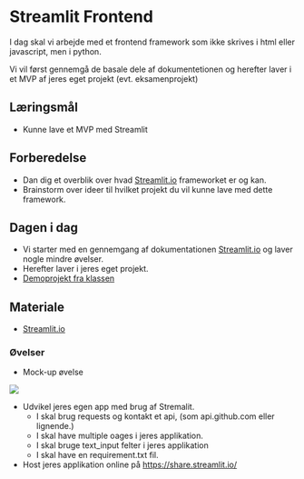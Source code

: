 # Streamlit Frontend
I dag skal vi arbejde med et frontend framework som ikke skrives i html eller javascript, men i python.    

Vi vil først gennemgå de basale dele af dokumentetionen og herefter laver i et MVP af jeres eget projekt (evt. eksamenprojekt) 

## Læringsmål
* Kunne lave et MVP med Streamlit

## Forberedelse 

* Dan dig et overblik over hvad [Streamlit.io](https://streamlit.io/) frameworket er og kan.
* Brainstorm over ideer til hvilket projekt du vil kunne lave med dette framework. 

## Dagen i dag
* Vi starter med en gennemgang af dokumentationen [Streamlit.io](https://streamlit.io/) og laver nogle mindre øvelser.
* Herefter laver i jeres eget projekt.
* [Demoprojekt fra klassen](https://github.com/ITAKEA/streamlit_demo.git)

## Materiale
*  [Streamlit.io](https://streamlit.io/)

### Øvelser
* Mock-up øvelse

![](streamlit_mockup.svg)

* Udvikel jeres egen app med brug af Stremalit.
    * I skal brug requests og kontakt et api, (som api.github.com eller lignende.)
    * I skal have multiple oages i jeres applikation.
    * I skal bruge text_input felter i jeres applikation
    * I skal have en requirement.txt fil.
* Host jeres applikation online på https://share.streamlit.io/

